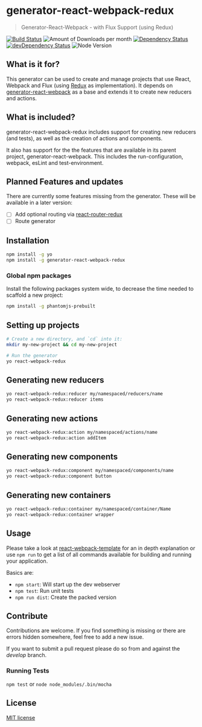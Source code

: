 # generator-react-webpack-redux
> Generator-React-Webpack - with Flux Support (using Redux)

[![Build Status](https://travis-ci.org/stylesuxx/generator-react-webpack-redux.svg?branch=master)](https://travis-ci.org/stylesuxx/generator-react-webpack-redux) ![Amount of Downloads per month](https://img.shields.io/npm/dm/generator-react-webpack-redux.svg "Amount of Downloads") [![Dependency Status](https://david-dm.org/stylesuxx/generator-react-webpack-redux.svg)](https://david-dm.org/stylesuxx/generator-react-webpack-redux) [![devDependency Status](https://david-dm.org/stylesuxx/generator-react-webpack-redux/dev-status.svg)](https://david-dm.org/stylesuxx/generator-react-webpack-redux?type=dev) ![Node Version](https://img.shields.io/node/v/generator-react-webpack-redux.svg "Node Version")

## What is it for?
This generator can be used to create and manage projects that use React, Webpack and Flux (using [Redux](https://github.com/rackt/redux) as implementation). It depends on [generator-react-webpack](https://github.com/newtriks/generator-react-webpack) as a base and extends it to create new reducers and actions.

## What is included?
generator-react-webpack-redux includes support for creating new reducers (and tests), as well as the creation of actions and components.

It also has support for the the features that are available in its parent project, generator-react-webpack. This includes the run-configuration, webpack, esLint and test-environment.

## Planned Features and updates
There are currently some features missing from the generator. These will be available in a later version:

- [ ] Add optional routing via [react-router-redux](https://github.com/rackt/react-router-redux)
- [ ] Route generator

## Installation
```bash
npm install -g yo
npm install -g generator-react-webpack-redux
```

### Global npm packages
Install the following packages system wide, to decrease the time needed to scaffold a new project:
```bash
npm install -g phantomjs-prebuilt
```

## Setting up projects
```bash
# Create a new directory, and `cd` into it:
mkdir my-new-project && cd my-new-project

# Run the generator
yo react-webpack-redux
```

## Generating new reducers
```bash
yo react-webpack-redux:reducer my/namespaced/reducers/name
yo react-webpack-redux:reducer items
```

## Generating new actions
```bash
yo react-webpack-redux:action my/namespaced/actions/name
yo react-webpack-redux:action addItem
```

## Generating new components
```bash
yo react-webpack-redux:component my/namespaced/components/name
yo react-webpack-redux:component button
```

## Generating new containers
```bash
yo react-webpack-redux:container my/namespaced/container/Name
yo react-webpack-redux:container wrapper
```

## Usage
Please take a look at [react-webpack-template](https://github.com/weblogixx/react-webpack-template) for an in depth explanation or use `npm run` to get a list of all commands available for building and running your application.

Basics are:
- `npm start`: Will start up the dev webserver
- `npm test`: Run unit tests
- `npm run dist`: Create the packed version

## Contribute
Contributions are welcome. If you find something is missing or there are errors hidden somewhere, feel free to add a new issue.

If you want to submit a pull request please do so from and against the *develop* branch.

### Running Tests
`npm test` or `node node_modules/.bin/mocha`

## License
[MIT license](http://opensource.org/licenses/MIT)
